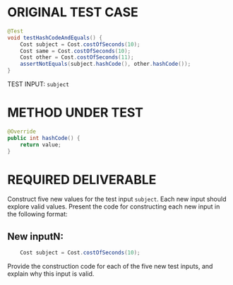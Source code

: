 # ORIGINAL TEST CASE
```java
@Test
void testHashCodeAndEquals() {
    Cost subject = Cost.costOfSeconds(10);
    Cost same = Cost.costOfSeconds(10);
    Cost other = Cost.costOfSeconds(11);
    assertNotEquals(subject.hashCode(), other.hashCode());
}

```
TEST INPUT: `subject`


# METHOD UNDER TEST
```java
@Override
public int hashCode() {
    return value;
}

```


# REQUIRED DELIVERABLE
Construct five new values for the test input `subject`. Each new input should explore valid values. Present the code for constructing each new input in the following format:
## New inputN:
```java
    Cost subject = Cost.costOfSeconds(10);
```

Provide the construction code for each of the five new test inputs, and explain why this input is valid. 